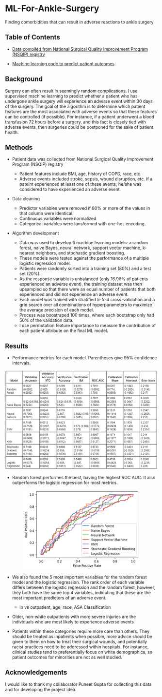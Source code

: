 # ML-For-Ankle-Surgery
Finding comorbidities that can result in adverse reactions to ankle surgery

## Table of Contents

* [Data compiled from National Surgical Quality Improvement Program (NSQIP) registry](https://github.com/colinmichaellynch/ML-For-Ankle-Surgery/blob/main/CombinedDatasetAnkle.csv) 

* [Machine learning code to predict patient outcomes](https://github.com/colinmichaellynch/ML-For-Ankle-Surgery/blob/main/mlModlesAnkle2.py)

## Background

Surgery can often result in seemingly random complications. I use supervised machine learning to predict whether a patient who has undergone ankle surgery will experience an adverse event within 30 days of the surgery. The goal of the algorithm is to determine which patient features are the most associated with adverse events so that these features can be controlled (if possible). For instance, if a patient underwent a blood transfusion 72 hours before a surgery, and this fact is closely tied with adverse events, then surgeries could be postponed for the sake of patient health. 

## Methods

* Patient data was collected from National Surgical Quality Improvement Program (NSQIP) registry 
  - Patient features include BMI, age, history of COPD, race, etc. 
  - Adverse events included stroke, sepsis, wound disruption, etc. If a pateint experienced at least one of these events, he/she was considered to have experienced an adverse event. 
  
* Data cleaning 
  - Predictor variables were removed if 80% or more of the values in that column were identical. 
  - Continuous variables were normalized
  - Categorical variables were tansformed with one-hot-encoding. 
  
* Algorithm development
  - Data was used to develop 6 machine learning models: a random forest, naive Bayes, neural network, support vector machine, k-nearest neighbors, and stochastic gradient boosting.
  - These models were tested against the performance of a multiple logistic regression model. 
  - Patients were randomly sorted into a training set (80%) and a test set (20%).
  - As the response variable is unbalanced (only 16.96% of patients experienced an adverse event), the training dataset was then upsampled so that there were an equal number of patients that both experienced and did not experience an adverse event.
  - Each model was trained with stratified 5-fold cross-validation and a grid search over all combinations of hyperparameters to maximize the average precision of each model.
  - Process was boostraped 100 times, where each bootstrap only had 50% of the validation data. 
  - I use permutation feature importance to measure the contribution of each patient attribute on the final ML model. 
  
## Results 
  
* Performance metrics for each model. Parentheses give 95% confidence intervals. 

<p align="center">
  <img src=/Images/performanceTable.png>
</p>

* Random forest performes the best, having the highest ROC AUC. It also outperforms the logistic regression for most metrics. 

<p align="center">
  <img src=/Images/rocauc.png>
</p>

* We also found the 5 most important variables for the random forest model and the logistic regression. The rank order of each variable differs between the logistic regression and the random forest, however, they both have the same top 4 variables, indicating that these are the most important predictors of an adverse event.
  - In vs outpatient, age, race, ASA Classification 
  
 * Older, non-white outpatients with more severe injuries are the individuals who are most likely to experience adverse events
  - Patients within these categories require more care than others. They should be treated as inpatients when possible, more advice should be given to them on how to treat their surgical wounds, and potentially racist practices need to be addressed within hospitals. For instance, clinical studies tend to preferentially focus on white demographics, so patient outcomes for minorities are not as well studied. 

## Acknowledgements

I would like to thank my collaborator Puneet Gupta for collecting this data and for developing the project idea. 

